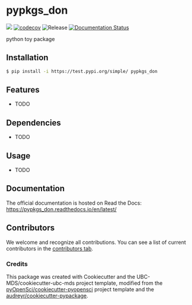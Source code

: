 # pypkgs_don 

![](https://github.com/danielon-5/pypkgs_don/workflows/build/badge.svg) [![codecov](https://codecov.io/gh/danielon-5/pypkgs_don/branch/main/graph/badge.svg)](https://codecov.io/gh/danielon-5/pypkgs_don) ![Release](https://github.com/danielon-5/pypkgs_don/workflows/Release/badge.svg) [![Documentation Status](https://readthedocs.org/projects/pypkgs_don/badge/?version=latest)](https://pypkgs_don.readthedocs.io/en/latest/?badge=latest)

python toy package

## Installation

```bash
$ pip install -i https://test.pypi.org/simple/ pypkgs_don
```

## Features

- TODO

## Dependencies

- TODO

## Usage

- TODO

## Documentation

The official documentation is hosted on Read the Docs: https://pypkgs_don.readthedocs.io/en/latest/

## Contributors

We welcome and recognize all contributions. You can see a list of current contributors in the [contributors tab](https://github.com/danielon-5/pypkgs_don/graphs/contributors).

### Credits

This package was created with Cookiecutter and the UBC-MDS/cookiecutter-ubc-mds project template, modified from the [pyOpenSci/cookiecutter-pyopensci](https://github.com/pyOpenSci/cookiecutter-pyopensci) project template and the [audreyr/cookiecutter-pypackage](https://github.com/audreyr/cookiecutter-pypackage).

